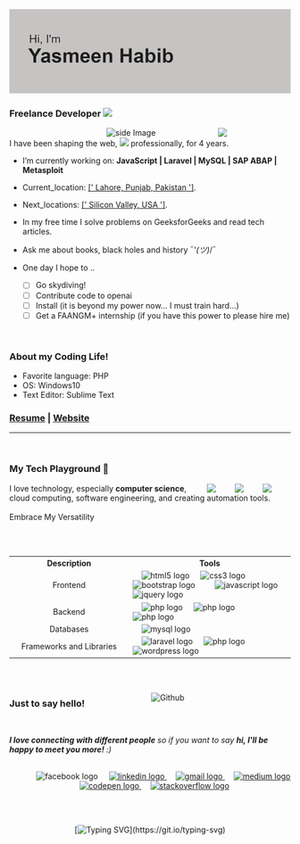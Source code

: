 <img src="header.png">

</div>
<!---buttons
<p align="middle">
  <a href="#⦿-🌱-𝙸’𝚖-𝚌𝚞𝚛𝚛𝚎𝚗𝚝𝚕𝚢-𝚕𝚎𝚊𝚛𝚗𝚒𝚗𝚐-**what I need**">
  <img src="PNG/About.png" width="100" />
  </a>
  <a href="#𝙂𝙞𝙩𝙃𝙪𝙗-𝙎𝙩𝙖𝙩𝙨">
  <img src="PNG/Stats.png" width="100" />
  </a>
  <a href="#">
  <img src="PNG/projects.png" width="100" />
  </a>
  <a href="#Connect-With-Me">
  <img src="PNG/social.png" width="100" />
  </a>
</p>
-->
<!---<h1><strong>H E L L O </strong></h1>
<h3><strong>Nice to meet you!</strong></h3>

[![Typing SVG](https://readme-typing-svg.herokuapp.com?font=Caveat&weight=600&size=100&duration=3500&pause=1200&color=010101&center=true&vCenter=true&width=1080&height=100&lines=Hi!+I+am+Yasmeen;I+am++a+Software+Developer;get+back+to+coding!)](https://git.io/typing-svg)


<div align="center">
  <a href="#">
    <img width=100% src="https://capsule-render.vercel.app/api?type=waving&color=ffffff20&height=65&section=header"/>
  </a>
</div>

-->

  <!--img align='center' src='https://github.com/mayankchaudhary26/Cool-Readme-ideas/blob/master/data/octocat/minion.png' width='300"'-->
</br>
<div align="left">
 
   ### Freelance Developer <img src="https://media.giphy.com/media/VgCDAzcKvsR6OM0uWg/giphy.gif" width="50">
<!--- typing tech -->
  <img src="https://media.giphy.com/media/lP8xu5t2DLGG045H8F/giphy.gif" align="right" width="130" height="auto"/>
<img src="https://github.com/sciencepal/sciencepal/blob/master/assets/life_balance.gif" alt="side Image" align="right" width="200" height="auto" />
<!--
[![Typing SVG](https://readme-typing-svg.herokuapp.com?font=Fira+Code&duration=3000&pause=100&color=F72511&center=true&vCenter=true&multiline=true&width=435&height=120&lines=I+am+currently+working+on;PHP+%7C+Laravel;SAP+ABAP;Metasploit)](https://git.io/typing-svg)-->

</br>
 I have been shaping the web, <img src="https://media.giphy.com/media/WUlplcMpOCEmTGBtBW/giphy.gif" width="30"> professionally, for 4 years.

- I’m currently working on: **JavaScript | Laravel | MySQL | SAP ABAP | Metasploit**
- Current_location: <ins>[' Lahore, Punjab, Pakistan ']</ins>.
- Next_locations:  <ins>[' Silicon Valley, USA ']</ins>.
- In my free time I solve problems on GeeksforGeeks and read tech articles.
- Ask me about books, black holes and history ¯\'_(ツ)_/¯
  
- One day I hope to ..
  - [ ] Go skydiving!
  - [ ] Contribute code to openai
  - [ ] Install   (it is beyond my power now... I must train hard...)
  - [ ] Get a FAANGM+ internship (if you have this power to please hire me)
 
 </br>
 
### About my Coding Life!

- Favorite language: PHP
- OS: Windows10
- Text Editor: Sublime Text
<!-- Open source contribution
- competitive coding -->

### [Resume](https://yasmeenhabib.github.io/resume.pdf) | [Website](https://yasmeenhabib.github.io/)

</div>
<!---
<div align="right">
<img src="https://github.com/raghavk16/raghavk16/blob/master/coderman.gif" alt="Coder" width="200" height="250" />
</div>
<br/>
-->

---

</br>

### My Tech Playground 🚀

<div align="left">


  <img src="https://media3.giphy.com/media/ln7z2eWriiQAllfVcn/200w.webp" align="right" width="50">  <img src="https://i.giphy.com/media/KzJkzjggfGN5Py6nkT/200.webp" align="right" width="50"><img src="https://i.giphy.com/media/IdyAQJVN2kVPNUrojM/200.webp" align="right" width="50">


I love technology, especially <b>computer science</b>,</br> cloud computing, software engineering, and creating automation tools.
</br></br>
Embrace My Versatility

</div>
</br></br>
<table align=center>
<tr>
<th>Description</th>
<th>Tools</th>
</tr>
<tr>
<td align="center" width="200">Frontend</td>
<td>
  <img width="12" />
  <img src="https://img.shields.io/badge/HTML5-E34F26?logo=html5&logoColor=white&style=for-the-badge" height="40" alt="html5 logo"  />
  <img width="12" />
  <img src="https://img.shields.io/badge/CSS3-1572B6?logo=css3&logoColor=white&style=for-the-badge" height="40" alt="css3 logo"  />
  <img width="12" />
  <img src="https://img.shields.io/badge/Bootstrap-7952B3?logo=bootstrap&logoColor=white&style=for-the-badge" height="40" alt="bootstrap logo"  />
  <img width="12" />
  <img width="12" />
  <img src="https://img.shields.io/badge/JavaScript-F7DF1E?logo=javascript&logoColor=black&style=for-the-badge" height="40" alt="javascript logo"  />
  <img width="12" />
  <img src="https://img.shields.io/badge/jQuery-0769AD?logo=jquery&logoColor=white&style=for-the-badge" height="40" alt="jquery logo"  />
</td>
</tr>
<tr>
<td align="center" width="200">Backend</td>
<td>
   <img width="12" />
  <img src="https://img.shields.io/badge/PHP-777BB4?logo=php&logoColor=black&style=for-the-badge" height="40" alt="php logo"  />
   <img width="12" />
  <img src="https://img.shields.io/badge/c%23-%23239120.svg?style=for-the-badge&logo=c-sharp&logoColor=white" height="40" alt="php logo"  />
   <img width="12" />
  <img src="https://img.shields.io/badge/python-3670A0?style=for-the-badge&logo=python&logoColor=ffdd54" height="40" alt="php logo"  />

</td>
</tr>
<tr>
<td align="center" width="200">Databases</td>
<td>
    <img width="12" />
  <img src="https://img.shields.io/badge/MySQL-4479A1?logo=mysql&logoColor=white&style=for-the-badge" height="40" alt="mysql logo"  />
</td>
</tr>
<tr>
<td align="center" width="200">Frameworks and Libraries</td>
<td>
    <img width="12" />
  <img src="https://img.shields.io/badge/Laravel-FF2D20?logo=laravel&logoColor=white&style=for-the-badge" height="40" alt="laravel logo"  />
   <img width="12" />
  <img src="https://img.shields.io/badge/CodeIgniter-%23EF4223.svg?style=for-the-badge&logo=codeIgniter&logoColor=white" height="40" alt="php logo"  />
  <img width="12" />
  <img src="https://img.shields.io/badge/WordPress-21759B?logo=wordpress&logoColor=white&style=for-the-badge" height="40" alt="wordpress logo"  />
</td>
</tr>
<!--<tr>
<td align="center" width="200">Others</td>
<td>
</td>
</tr>
<tr>
<td align="center" width="200">Tools for survival</td>
<td> 
</td>
</tr>-->
</table>

<!---<img src=" https://media.giphy.com/media/KAq5w47R9rmTuvWOWa/giphy.gif" width="100">-->

</br> </br>

<img width="250" align="right" alt="Github"
src="https://raw.githubusercontent.com/Rishabh2804/Rishabh2804/master/Resources/Icons/developer-girl.gif" 
/>

### Just to say hello!

</br>


<em><b>I love connecting with different people</b> so if you want to say <b>hi, I'll be happy to meet you more!</b> :)</em>




</br>
<div align="center">
  <img width="12" /> <img width="12" /> <img width="12" />
  <img src="https://img.shields.io/static/v1?message=Facebook&logo=facebook&label=&color=1877F2&logoColor=white&labelColor=&style=for-the-badge" height="25" alt="facebook logo"  />
  <img width="12" />
  <a href="https://www.linkedin.com/in/yasmeen-habib/" target="_blank">
    <img src="https://img.shields.io/static/v1?message=LinkedIn&logo=linkedin&label=&color=0077B5&logoColor=white&labelColor=&style=for-the-badge" height="25" alt="linkedin logo"  />
  </a>
  <img width="12" />
  <a href="https://mail.google.com/mail/u/?authuser=yasminhabib20@gmail.com" target="_blank">
    <img src="https://img.shields.io/static/v1?message=Gmail&logo=gmail&label=&color=D14836&logoColor=white&labelColor=&style=for-the-badge" height="25" alt="gmail logo"  />
  </a>
  <img width="12" />
  <a href="https://medium.com/@yasminhabib20" target="_blank">
    <img src="https://img.shields.io/static/v1?message=Medium&logo=medium&label=&color=12100E&logoColor=white&labelColor=&style=for-the-badge" height="25" alt="medium logo"  />
  </a>
  <img width="12" />
  <a href="https://codepen.io/Yasmeen673" target="_blank">
    <img src="https://img.shields.io/static/v1?message=Codepen&logo=codepen&label=&color=000000&logoColor=white&labelColor=&style=for-the-badge" height="25" alt="codepen logo"  />
  </a>
  <img width="12" />
  <a href="https://stackoverflow.com/users/14595091/yasmeen-habib" target="_blank">
    <img src="https://img.shields.io/static/v1?message=Stackoverflow&logo=stackoverflow&label=&color=FE7A16&logoColor=white&labelColor=&style=for-the-badge" height="25" alt="stackoverflow logo"  />
  </a>
</div>

<!-- Thanks for your Visit -->

</br></br>
<div align="center">
  
[![Typing SVG](https://readme-typing-svg.herokuapp.com?font=Fira+Code&pause=1000&color=000000&center=true&vCenter=true&width=700&height=60&lines=Hope+you+enjoy!;Now+we+both+should+probably+get+back+to+coding!)](https://git.io/typing-svg)

</div>


<!--
whatsapp (qrcode)
### More bullet points because I am Lazy..
### 👉 About Me
### 📎 Projects
<div align="center">
<img src="https://github.com/raghavk16/raghavk16/blob/master/giphy.webp" alt="eatsleepcode" width="250" height="250" />
</div>
- 🌲 I'm the author of treefetch.
- A core contributor to Waycrate. I chose the name Waycrate and designed its logo.
- Wrote 20+ unit tests for the config parser of swhkd.
- Wrote a Discord bot for the Axyl Discord server.
### Highlights
-->
<!---
recommended reads / quotes / jokes
GitHub stats, pins, , and daily stats.
-->

<!--
<div align="center">
<img src="https://tenor.com/view/bjyx-wyb-wang-yibo-finger-heart-heart-gif-15749379.gif"> </div> <br>-->

<!-- Back to TOP
<p align="left">
<a href="#top">
<img src="https://img.shields.io/static/v1?label&message=Back+to+Top&color=red&style=for-the-badge&logo" alt="Back to Top" /> </a> </p>


-->
